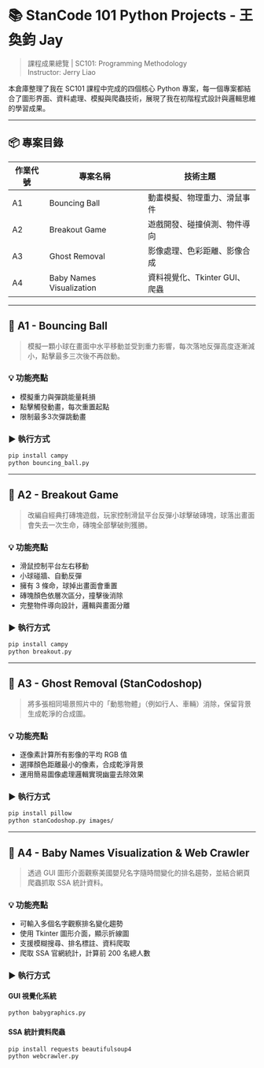 # 📚 StanCode 101 Python Projects - 王奐鈞 Jay

> 課程成果總覽 | SC101: Programming Methodology  
> Instructor: Jerry Liao

本倉庫整理了我在 SC101 課程中完成的四個核心 Python 專案，每一個專案都結合了圖形界面、資料處理、模擬與爬蟲技術，展現了我在初階程式設計與邏輯思維的學習成果。

---

## 📦 專案目錄

| 作業代號 | 專案名稱                | 技術主題                     |
|----------|-------------------------|------------------------------|
| A1       | Bouncing Ball           | 動畫模擬、物理重力、滑鼠事件 |
| A2       | Breakout Game           | 遊戲開發、碰撞偵測、物件導向 |
| A3       | Ghost Removal           | 影像處理、色彩距離、影像合成 |
| A4       | Baby Names Visualization | 資料視覺化、Tkinter GUI、爬蟲 |

---

## 🎾 A1 - Bouncing Ball

> 模擬一顆小球在畫面中水平移動並受到重力影響，每次落地反彈高度逐漸減小，點擊最多三次後不再啟動。

### 💡 功能亮點
- 模擬重力與彈跳能量耗損
- 點擊觸發動畫，每次重置起點
- 限制最多3次彈跳動畫

### ▶️ 執行方式

```bash
pip install campy
python bouncing_ball.py
```

---

## 🧱 A2 - Breakout Game

> 改編自經典打磚塊遊戲，玩家控制滑鼠平台反彈小球擊破磚塊，球落出畫面會失去一次生命，磚塊全部擊破則獲勝。

### 💡 功能亮點
- 滑鼠控制平台左右移動
- 小球碰牆、自動反彈
- 擁有 3 條命，球掉出畫面會重置
- 磚塊顏色依層次區分，撞擊後消除
- 完整物件導向設計，邏輯與畫面分離

### ▶️ 執行方式

```bash
pip install campy
python breakout.py
```

---

## 👻 A3 - Ghost Removal (StanCodoshop)

> 將多張相同場景照片中的「動態物體」（例如行人、車輛）消除，保留背景生成乾淨的合成圖。

### 💡 功能亮點
- 逐像素計算所有影像的平均 RGB 值
- 選擇顏色距離最小的像素，合成乾淨背景
- 運用簡易圖像處理邏輯實現幽靈去除效果

### ▶️ 執行方式

```bash
pip install pillow
python stanCodoshop.py images/
```

---

## 👶 A4 - Baby Names Visualization & Web Crawler

> 透過 GUI 圖形介面觀察美國嬰兒名字隨時間變化的排名趨勢，並結合網頁爬蟲抓取 SSA 統計資料。

### 💡 功能亮點
- 可輸入多個名字觀察排名變化趨勢
- 使用 Tkinter 圖形介面，顯示折線圖
- 支援模糊搜尋、排名標註、資料爬取
- 爬取 SSA 官網統計，計算前 200 名總人數

### ▶️ 執行方式

#### GUI 視覺化系統

```bash
python babygraphics.py
```

#### SSA 統計資料爬蟲

```bash
pip install requests beautifulsoup4
python webcrawler.py
```

